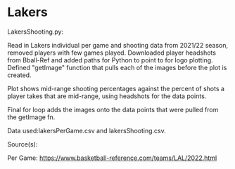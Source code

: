 # Lakers

LakersShooting.py:

Read in Lakers individual per game and shooting data from 2021/22 season, removed players with few games played. Downloaded player headshots from Bball-Ref and added paths for Python to point to for logo plotting. Defined "getImage" function that pulls each of the images before the plot is created.

Plot shows mid-range shooting percentages against the percent of shots a player takes that are mid-range, using headshots for the data points.

Final for loop adds the images onto the data points that were pulled from the getImage fn.

Data used:lakersPerGame.csv and lakersShooting.csv.

Source(s):

Per Game: https://www.basketball-reference.com/teams/LAL/2022.html